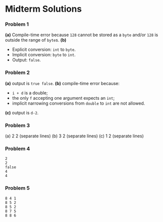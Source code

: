 # Midterm Solutions

### Problem 1
**(a)** Compile-time error because `128` cannot be stored as a `byte` and/or `128` is outside the range of `byte`s.
**(b)** 
- Explicit conversion: `int` to `byte`.
- Implicit conversion: `byte` to `int`.
- Output: `false`.

### Problem 2
**(a)** output is `true false`.
**(b)** compile-time error because:
 - `i + d` is a double;
 - the only `f` accepting one argument expects an `int`;
 - implicit narrowing conversions from `double` to `int` are not allowed.
  
**(c)** output is `d-2`.

### Problem 3
(a) 2 2 (separate lines)
(b) 3 2 (separate lines)
(c) 1 2 (separate lines)

### Problem 4
```
2
2
false
4
4
```

### Problem 5
```
8 4 1
8 5 2
8 5 2
8 7 5
8 8 6
```